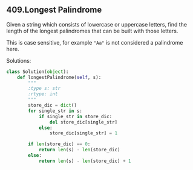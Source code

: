 ## 409.Longest Palindrome

Given a string which consists of lowercase or uppercase letters, find the length of the longest palindromes that can be built with those letters.

This is case sensitive, for example `"Aa"` is not considered a palindrome here.



Solutions:

```python
class Solution(object):
    def longestPalindrome(self, s):
        """
        :type s: str
        :rtype: int
        """
        store_dic = dict()
        for single_str in s:
            if single_str in store_dic:
                del store_dic[single_str]
            else:
                store_dic[single_str] = 1

        if len(store_dic) == 0:
            return len(s) - len(store_dic)
        else:
            return len(s) - len(store_dic) + 1
```
